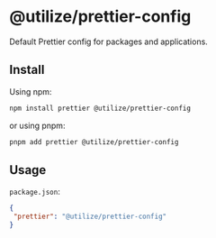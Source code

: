 # @utilize/prettier-config

Default Prettier config for packages and applications.

## Install

Using npm:

```bash
npm install prettier @utilize/prettier-config
```

or using pnpm:

```bash
pnpm add prettier @utilize/prettier-config
```

## Usage

`package.json`:

```json
{
 "prettier": "@utilize/prettier-config"
}
```
